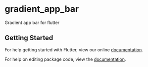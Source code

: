 # gradient_app_bar

Gradient app bar for flutter

## Getting Started

For help getting started with Flutter, view our online [documentation](https://flutter.io/).

For help on editing package code, view the [documentation](https://flutter.io/developing-packages/).
